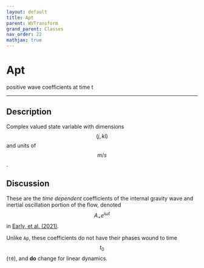 ```yaml
---
layout: default
title: Apt
parent: WVTransform
grand_parent: Classes
nav_order: 22
mathjax: true
---
```


#  Apt

positive wave coefficients at time t


---

## Description
Complex valued state variable with dimensions $$(j,kl)$$ and units of $$m/s$$.

## Discussion

These are the *time dependent* coefficients of the internal gravity wave and inertial oscillation portion of the flow, denoted  $$A_+ e^{i \omega t} $$ in [Early, et al. (2021)](https://doi.org/10.1017/jfm.2020.995).

Unlike `Ap`, these coefficients do not have their phases wound to time $$t_0$$ (`t0`), and **do** change for linear dynamics.

